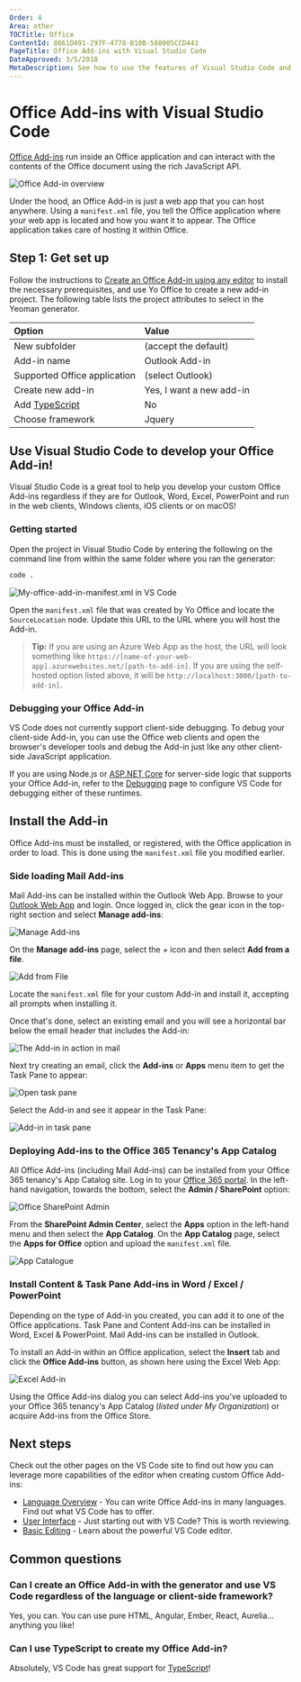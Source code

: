 ```yaml
---
Order: 4
Area: other
TOCTitle: Office
ContentId: 8661D491-297F-4778-B10B-588005CCD443
PageTitle: Office Add-ins with Visual Studio Code
DateApproved: 3/5/2018
MetaDescription: See how to use the features of Visual Studio Code and integrate your Add-in with Office/Office 365.
---
```

# Office Add-ins with Visual Studio Code

[Office Add-ins](https://dev.office.com/getting-started/addins) run inside an Office application and can interact with the contents of the Office document using the rich JavaScript API.

![Office Add-in overview](images/office/officeaddinoverview.png)

Under the hood, an Office Add-in is just a web app that you can host anywhere. Using a `manifest.xml` file, you tell the Office application where your web app is located and how you want it to appear. The Office application takes care of hosting it within Office.

## Step 1: Get set up

Follow the instructions to [Create an Office Add-in using any editor](https://dev.office.com/blogs/creating-office-add-ins-with-any-editor-introducing-yo-office) to install the necessary prerequisites, and use Yo Office to create a new add-in project. The following table lists the project attributes to select in the Yeoman generator.

| Option | Value |
|:------|:------|
|New subfolder | (accept the default) |
| Add-in name | Outlook Add-in |
| Supported Office application | (select Outlook) |
| Create new add-in | Yes, I want a new add-in |
| Add [TypeScript](https://www.typescriptlang.org/) | No |
| Choose framework | Jquery |

## Use Visual Studio Code to develop your Office Add-in!

Visual Studio Code is a great tool to help you develop your custom Office Add-ins regardless if they are for Outlook, Word, Excel, PowerPoint and run in the web clients, Windows clients, iOS clients or on macOS!

### Getting started

Open the project in Visual Studio Code by entering the following on the command line from within the same folder where you ran the generator:

```bash
code .
```

![My-office-add-in-manifest.xml in VS Code](images/office/yoofficemanifest.png)

Open the `manifest.xml` file that was created by Yo Office and locate the `SourceLocation` node. Update this URL to the URL where you will host the Add-in.

>**Tip:** If you are using an Azure Web App as the host, the URL will look something like `https://[name-of-your-web-app].azurewebsites.net/[path-to-add-in]`. If you are using the self-hosted option listed above, it will be `http://localhost:3000/[path-to-add-in]`.

### Debugging your Office Add-in

VS Code does not currently support client-side debugging. To debug your client-side Add-in, you can use the Office web clients and open the browser's developer tools and debug the Add-in just like any other client-side JavaScript application.

If you are using Node.js or [ASP.NET Core](https://asp.net) for server-side logic that supports your Office Add-in, refer to the [Debugging](/docs/editor/debugging.md) page to configure VS Code for debugging either of these runtimes.

## Install the Add-in

Office Add-ins must be installed, or registered, with the Office application in order to load. This is done using the `manifest.xml` file you modified earlier.

### Side loading Mail Add-ins

Mail Add-ins can be installed within the Outlook Web App. Browse to your [Outlook Web App](https://mail.office365.com) and login. Once logged in, click the gear icon in the top-right section and select **Manage add-ins**:

![Manage Add-ins](images/office/owamanageaddins.png)

On the **Manage add-ins** page, select the *+* icon and then select **Add from a file**.

![Add from File](images/office/owaaddaddin.png)

Locate the `manifest.xml` file for your custom Add-in and install it, accepting all prompts when installing it.

Once that's done, select an existing email and you will see a horizontal bar below the email header that includes the Add-in:

![The Add-in in action in mail](images/office/mailaddin.png)

Next try creating an email, click the **Add-ins** or **Apps** menu item to get the Task Pane to appear:

![Open task pane](images/office/mailaddin01.png)

Select the Add-in and see it appear in the Task Pane:

![Add-in in task pane](images/office/mailaddin02.png)

### Deploying Add-ins to the Office 365 Tenancy's App Catalog

All Office Add-ins (including Mail Add-ins) can be installed from your Office 365 tenancy's App Catalog site. Log in to your [Office 365 portal](https://portal.office365.com). In the left-hand navigation, towards the bottom, select the **Admin / SharePoint** option:

![Office SharePoint Admin](images/office/o365spadmin.png)

From the **SharePoint Admin Center**, select the **Apps** option in the left-hand menu and then select the **App Catalog**. On the **App Catalog** page, select the **Apps for Office** option and upload the `manifest.xml` file.

![App Catalogue](images/office/appcatalog.png)

### Install Content & Task Pane Add-ins in Word / Excel / PowerPoint

Depending on the type of Add-in you created, you can add it to one of the Office applications. Task Pane and Content Add-ins can be installed in Word, Excel & PowerPoint. Mail Add-ins can be installed in Outlook.

To install an Add-in within an Office application, select the **Insert** tab and click the **Office Add-ins** button, as shown here using the Excel Web App:

![Excel Add-in](images/office/exceladdin.png)

Using the Office Add-ins dialog you can select Add-ins you've uploaded to your Office 365 tenancy's App Catalog (*listed under My Organization*) or acquire Add-ins from the Office Store.

## Next steps

Check out the other pages on the VS Code site to find out how you can leverage more capabilities of the editor when creating custom Office Add-ins:

- [Language Overview](/docs/languages/overview.md) - You can write Office Add-ins in many languages. Find out what VS Code has to offer.
- [User Interface](/docs/getstarted/userinterface.md) - Just starting out with VS Code? This is worth reviewing.
- [Basic Editing](/docs/editor/codebasics.md) - Learn about the powerful VS Code editor.

## Common questions

### Can I create an Office Add-in with the generator and use VS Code regardless of the language or client-side framework?

Yes, you can. You can use pure HTML, Angular, Ember, React, Aurelia... anything you like!

### Can I use TypeScript to create my Office Add-in?

Absolutely, VS Code has great support for [TypeScript](/docs/languages/typescript.md)!

